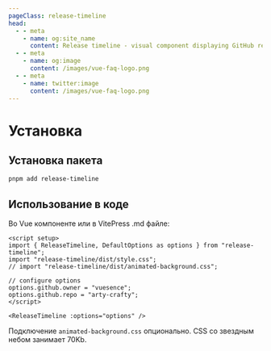 ```yaml
---
pageClass: release-timeline
head:
  - - meta
    - name: og:site_name
      content: Release timeline - visual component displaying GitHub release timeline
  - - meta
    - name: og:image
      content: /images/vue-faq-logo.png
  - - meta
    - name: twitter:image
      content: /images/vue-faq-logo.png
---
```


# Установка

## Установка пакета

```bash [pnpm]
pnpm add release-timeline
```

## Использованиe в коде

Во Vue компоненте или в VitePress .md файле:

```vue
<script setup>
import { ReleaseTimeline, DefaultOptions as options } from "release-timeline";
import "release-timeline/dist/style.css";
// import "release-timeline/dist/animated-background.css";

// configure options
options.github.owner = "vuesence";
options.github.repo = "arty-crafty";
</script>

<ReleaseTimeline :options="options" />
```

Подключение `animated-background.css` опционально. CSS со звездным небом занимает 70Kb.
